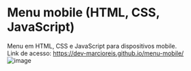 # Menu mobile (HTML, CSS, JavaScript)
Menu em HTML, CSS e JavaScript para dispositivos mobile.<br>
Link de acesso: https://dev-marcioreis.github.io/menu-mobile/ <br>
![image](https://user-images.githubusercontent.com/122680054/212901636-352eed42-5c53-47a1-8453-12b98ef85fd3.png)
